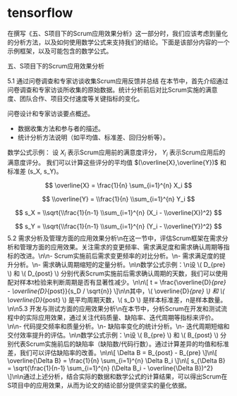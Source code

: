 # tensorflow
在撰写《五、S项目下的Scrum应用效果分析》这一部分时，我们应该考虑到量化的分析方法，以及如何使用数学公式来支持我们的结论。下面是该部分内容的一个示例框架，以及可能包含的数学公式。

五、S项目下的Scrum应用效果分析

5.1 通过问卷调查和专家访谈收集Scrum应用反馈并总结
在本节中，首先介绍通过问卷调查和专家访谈所收集的原始数据。统计分析前后对比Scrum实施的满意度、团队合作、项目交付速度等关键指标的变化。

问卷设计和专家访谈要点概述。
- 数据收集方法和参与者的描述。
- 统计分析方法说明（如平均值、标准差、回归分析等）。

数学公式示例：
设 $X_i$ 表示Scrum应用前的满意度评分， $Y_i$ 表示Scrum应用后的满意度评分。
我们可以计算这些评分的平均值 $(\overline{X},\overline{Y})$ 和标准差 (s_X, s_Y)。

$$ \overline{X} = \frac{1}{n} \sum_{i=1}^{n} X_i $$

$$ \\overline{Y} = \\frac{1}{n} \\sum_{i=1}^{n} Y_i $$

$$ s_X = \\sqrt{\\frac{1}{n-1} \\sum_{i=1}^{n} (X_i - \\overline{X})^2} $$

$$ s_Y = \\sqrt{\\frac{1}{n-1} \\sum_{i=1}^{n} (Y_i - \\overline{Y})^2} $$
5.2 需求分析及管理方面的应用效果分析\n在这一节中，评估Scrum框架在需求分析和管理方面的应用效果。关注需求的变更频率、需求满足度和需求确认周期等指标的改进。\n\n- Scrum实施前后需求变更频率的对比分析。\n- 需求满足度的提升分析。\n- 需求确认周期缩短的定量分析。\n\n数学公式示例：\n设 \\( D_{pre} \\) 和 \\( D_{post} \\) 分别代表Scrum实施前后需求确认周期的天数，我们可以使用配对样本t检验来判断周期是否有显著性减少。\n\n\\[ t = \\frac{\\overline{D}_{pre} - \\overline{D}_{post}}{s_D / \\sqrt{n}} \\]\n\n其中，\\( \\overline{D}_{pre} \\) 和 \\( \\overline{D}_{post} \\) 是平均周期天数，\\( s_D \\) 是样本标准差，n是样本数量。\n\n5.3 开发与测试方面的应用效果分析\n在本节中，分析Scrum在开发和测试流程中的实际应用效果，通过关注代码质量、缺陷率、迭代周期等指标来评价。\n\n- 代码提交频率和质量分析。\n- 缺陷率变化的统计分析。\n- 迭代周期短缩和交付效率提升的评估。\n\n数学公式示例：\n设 \\( B_{pre} \\) 和 \\( B_{post} \\) 分别代表Scrum实施前后的缺陷率（缺陷数/代码行数）。通过计算差异的均值和标准差，我们可以评估缺陷率的改善。\n\n\\[ \\Delta B = B_{post} - B_{pre} \\]\n\\[ \\overline{\\Delta B} = \\frac{1}{n} \\sum_{i=1}^{n} \\Delta B_i \\]\n\\[ s_{\\Delta B} = \\sqrt{\\frac{1}{n-1} \\sum_{i=1}^{n} (\\Delta B_i - \\overline{\\Delta B})^2} \\]\n\n通过上述分析，结合实际的数据和数学公式的计算结果，可以得出Scrum在S项目中的应用效果，从而为论文的结论部分提供坚实的量化依据。
